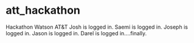# att_hackathon

Hackathon Watson AT&amp;T
Josh is logged in.
Saemi is logged in.
Joseph is logged in.
Jason is logged in.
Darel is logged in....finally.
